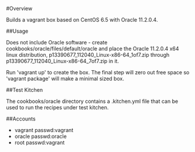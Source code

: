 #Overview

Builds a vagrant box based on CentOS 6.5 with Oracle 11.2.0.4.

##Usage

Does not include Oracle software - create cookbooks/oracle/files/default/oracle and place the Oracle 11.2.0.4 x64 linux distribution, p13390677_112040_Linux-x86-64_1of7.zip through p13390677_112040_Linux-x86-64_7of7.zip in it.

Run 'vagrant up' to create the box.  The final step will zero out free space so 'vagrant package' will make a minimal sized box.

##Test Kitchen

The cookbooks/oracle directory contains a .kitchen.yml file that can be used to run the recipes under test kitchen.


##Accounts

* vagrant passwd:vagrant
* oracle passwd:oracle
* root passwd:vagrant